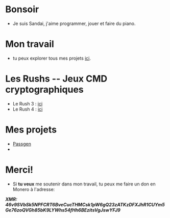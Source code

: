 # Bonsoir
- Je suis Sandai, j'aime programmer, jouer et faire du piano.

# Mon travail
- tu peux explorer tous mes projets [ici](https://github.com/MettaliK).

# Les Rushs -- Jeux CMD cryptographiques
- Le Rush 3 : [ici](Pages/Rush-3.md)
- Le Rush 4 : [ici](Pages/Rush-4.md)

# Mes projets
- [Passgen](./Pages/programs/passgen)
-

# Merci!
- Si **tu veux** me soutenir dans mon travail, tu peux me faire un don en Monero à l'adresse:

***XMR: 46v9SVbSk5NPFCRT6BveCucTHMCsk1pW6gQ23zATKzDFXJhR1CUYm5Ge76zoQVGh85bK9LYWhs54fHh6BEzitsVgJswYFJ9***
